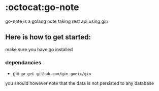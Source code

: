 # :octocat:go-note
go-note is a golang note taking rest api using gin

## Here is how to get started:

make sure you have go installed
### dependancies

- gin  `go get github.com/gin-gonic/gin`


you should however note that the data is not persisted to any database
